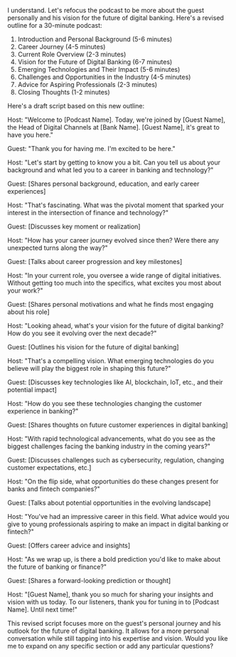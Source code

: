 I understand. Let's refocus the podcast to be more about the guest personally and his vision for the future of digital banking. Here's a revised outline for a 30-minute podcast:

1. Introduction and Personal Background (5-6 minutes)
2. Career Journey (4-5 minutes)
3. Current Role Overview (2-3 minutes)
4. Vision for the Future of Digital Banking (6-7 minutes)
5. Emerging Technologies and Their Impact (5-6 minutes)
6. Challenges and Opportunities in the Industry (4-5 minutes)
7. Advice for Aspiring Professionals (2-3 minutes)
8. Closing Thoughts (1-2 minutes)

Here's a draft script based on this new outline:

Host: "Welcome to [Podcast Name]. Today, we're joined by [Guest Name], the Head of Digital Channels at [Bank Name]. [Guest Name], it's great to have you here."

Guest: "Thank you for having me. I'm excited to be here."

Host: "Let's start by getting to know you a bit. Can you tell us about your background and what led you to a career in banking and technology?"

Guest: [Shares personal background, education, and early career experiences]

Host: "That's fascinating. What was the pivotal moment that sparked your interest in the intersection of finance and technology?"

Guest: [Discusses key moment or realization]

Host: "How has your career journey evolved since then? Were there any unexpected turns along the way?"

Guest: [Talks about career progression and key milestones]

Host: "In your current role, you oversee a wide range of digital initiatives. Without getting too much into the specifics, what excites you most about your work?"

Guest: [Shares personal motivations and what he finds most engaging about his role]

Host: "Looking ahead, what's your vision for the future of digital banking? How do you see it evolving over the next decade?"

Guest: [Outlines his vision for the future of digital banking]

Host: "That's a compelling vision. What emerging technologies do you believe will play the biggest role in shaping this future?"

Guest: [Discusses key technologies like AI, blockchain, IoT, etc., and their potential impact]

Host: "How do you see these technologies changing the customer experience in banking?"

Guest: [Shares thoughts on future customer experiences in digital banking]

Host: "With rapid technological advancements, what do you see as the biggest challenges facing the banking industry in the coming years?"

Guest: [Discusses challenges such as cybersecurity, regulation, changing customer expectations, etc.]

Host: "On the flip side, what opportunities do these changes present for banks and fintech companies?"

Guest: [Talks about potential opportunities in the evolving landscape]

Host: "You've had an impressive career in this field. What advice would you give to young professionals aspiring to make an impact in digital banking or fintech?"

Guest: [Offers career advice and insights]

Host: "As we wrap up, is there a bold prediction you'd like to make about the future of banking or finance?"

Guest: [Shares a forward-looking prediction or thought]

Host: "[Guest Name], thank you so much for sharing your insights and vision with us today. To our listeners, thank you for tuning in to [Podcast Name]. Until next time!"

This revised script focuses more on the guest's personal journey and his outlook for the future of digital banking. It allows for a more personal conversation while still tapping into his expertise and vision. Would you like me to expand on any specific section or add any particular questions?
